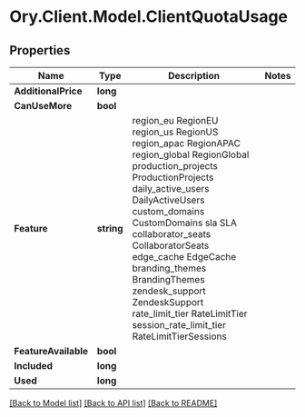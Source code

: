 # Ory.Client.Model.ClientQuotaUsage

## Properties

Name | Type | Description | Notes
------------ | ------------- | ------------- | -------------
**AdditionalPrice** | **long** |  | 
**CanUseMore** | **bool** |  | 
**Feature** | **string** |  region_eu RegionEU region_us RegionUS region_apac RegionAPAC region_global RegionGlobal production_projects ProductionProjects daily_active_users DailyActiveUsers custom_domains CustomDomains sla SLA collaborator_seats CollaboratorSeats edge_cache EdgeCache branding_themes BrandingThemes zendesk_support ZendeskSupport rate_limit_tier RateLimitTier session_rate_limit_tier RateLimitTierSessions | 
**FeatureAvailable** | **bool** |  | 
**Included** | **long** |  | 
**Used** | **long** |  | 

[[Back to Model list]](../README.md#documentation-for-models) [[Back to API list]](../README.md#documentation-for-api-endpoints) [[Back to README]](../README.md)

